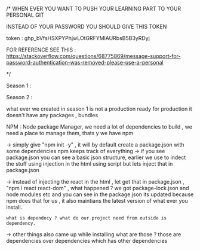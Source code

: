 /* WHEN EVER YOU WANT TO PUSH YOUR LEARNING PART TO YOUR PERSONAL GIT 

INSTEAD OF YOUR PASSWORD YOU SHOULD GIVE THIS TOKEN 

token : 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

FOR REFERENCE SEE THIS : https://stackoverflow.com/questions/68775869/message-support-for-password-authentication-was-removed-please-use-a-personal

*/






Season 1 : 

Season 2 : 

 what ever we created in season 1 is not a production ready for production it doesn't have any packages , bundles

 NPM : Node package Manager, we need a lot of dependencies to build , we need a place to manage them, thats y we have npm

-> simply give "npm init -y" , it will by default create a package.json with some dependencies
    npm keeps track of everything
-> if you see package.json you can see a basic json structure, earlier we use to indect the stuff using injection in the html using script but lets inject that in package.json

-> instead of injecting the react in the html , let get that in   package.json , 
    "npm i react react-dom" , what happened ? we got package-lock.json and node modules etc 
    and you can see in the package.json its updated because npm does that for us , it also 
    maintians the latest version of what ever you install.

    what is dependecy ? what do our project need from outside is dependency.

-> other things also came up while installing what are those ? those are dependencies over dependencies which has other dependencies      